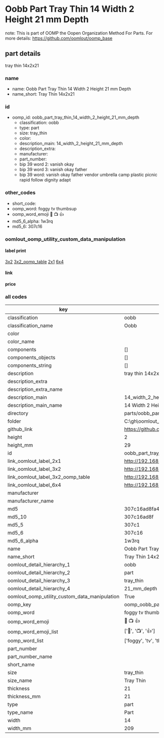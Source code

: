 # Oobb Part Tray Thin 14 Width 2 Height 21 mm Depth  

note: This is part of OOMP the Oopen Organization Method For Parts. For more details: https://github.com/oomlout/oomp_base

##  part details
  



tray thin 14x2x21



### name
* name: Oobb Part Tray Thin 14 Width 2 Height 21 mm Depth
* name_short: Tray Thin 14x2x21 
### id
* oomp_id: oobb_part_tray_thin_14_width_2_height_21_mm_depth
  * classification: oobb
  * type: part
  * size: tray_thin
  * color: 
  * description_main: 14_width_2_height_21_mm_depth
  * description_extra: 
  * manufacturer: 
  * part_number: 
  * bip 39 word 2: vanish okay
  * bip 39 word 3: vanish okay father
  * bip 39 word: vanish okay father vendor umbrella camp plastic picnic rapid follow dignity adapt

### other_codes
* short_code: 
* oomp_word: foggy tv thumbsup
* oomp_word_emoji :foggy: :tv: :thumbsup:
* md5_6_alpha: 1w3rq
* md5_6: 307c16






### oomlout_oomp_utility_custom_data_manipulation
#### label print
[3x2](http://192.168.1.245:1112/?label=oomp%201w3rq)
[3x2_oomp_table](http://192.168.1.108:1112/?label=oomp%201w3rq)
[2x1](http://192.168.1.242:1112/?label=oomp%201w3rq)
[6x4](http://192.168.1.55:1112/?label=oomp%201w3rq)    

#### link

                              

#### price







### all codes 
| key | value |  
| --- | --- |  
| classification | oobb |  
| classification_name | Oobb |  
| color |  |  
| color_name |  |  
| components | [] |  
| components_objects | [] |  
| components_string | [] |  
| description | tray thin 14x2x21 |  
| description_extra |  |  
| description_extra_name |  |  
| description_main | 14_width_2_height_21_mm_depth |  
| description_main_name | 14 Width 2 Height 21 mm Depth |  
| directory | parts/oobb_part_tray_thin_14_width_2_height_21_mm_depth |  
| folder | C:\gh\oomlout_oobb_version_4_generated_parts\things\oobb_part_tray_thin_14_width_2_height_21_mm_depth |  
| github_link | https://github.com/oomlout/oomlout_oomp_part_src/tree/main/parts/oobb_part_tray_thin_14_width_2_height_21_mm_depth |  
| height | 2 |  
| height_mm | 29 |  
| id | oobb_part_tray_thin_14_width_2_height_21_mm_depth |  
| link_oomlout_label_2x1 | http://192.168.1.242:1112/?label=oomp%201w3rq |  
| link_oomlout_label_3x2 | http://192.168.1.245:1112/?label=oomp%201w3rq |  
| link_oomlout_label_3x2_oomp_table | http://192.168.1.108:1112/?label=oomp%201w3rq |  
| link_oomlout_label_6x4 | http://192.168.1.55:1112/?label=oomp%201w3rq |  
| manufacturer |  |  
| manufacturer_name |  |  
| md5 | 307c16ad8fa434c083761f22a7667f8a |  
| md5_10 | 307c16ad8f |  
| md5_5 | 307c1 |  
| md5_6 | 307c16 |  
| md5_6_alpha | 1w3rq |  
| name | Oobb Part Tray Thin 14 Width 2 Height 21 mm Depth |  
| name_short | Tray Thin 14x2x21  |  
| oomlout_detail_hierarchy_1 | oobb |  
| oomlout_detail_hierarchy_2 | part |  
| oomlout_detail_hierarchy_3 | tray_thin |  
| oomlout_detail_hierarchy_4 | 21_mm_depth |  
| oomlout_oomp_utility_custom_data_manipulation | True |  
| oomp_key | oomp_oobb_part_tray_thin_14_width_2_height_21_mm_depth |  
| oomp_word | foggy tv thumbsup |  
| oomp_word_emoji | :foggy: :tv: :thumbsup: |  
| oomp_word_emoji_list | [':foggy:', ':tv:', ':thumbsup:'] |  
| oomp_word_list | ['foggy', 'tv', 'thumbsup'] |  
| part_number |  |  
| part_number_name |  |  
| short_name |  |  
| size | tray_thin |  
| size_name | Tray Thin |  
| thickness | 21 |  
| thickness_mm | 21 |  
| type | part |  
| type_name | Part |  
| width | 14 |  
| width_mm | 209 |  
